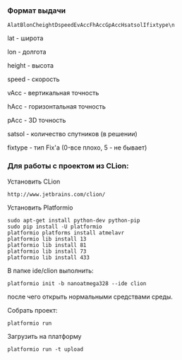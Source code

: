 ### Формат выдачи

```
AlatBlonCheightDspeedEvAccFhAccGpAccHsatsolIfixtype\n
```

lat      - широта

lon      - долгота

height   - высота

speed    - скорость

vAcc - вертикальная точность 

hAcc - горизонтальная точность

pAcc - 3D точность

satsol - количество спутников (в решении)

fixtype - тип Fix'a (0-все плохо, 5 - не бывает)


### Для работы с проектом из CLion:

Установить CLion

```
http://www.jetbrains.com/clion/ 
```

Установить Platformio

```
sudo apt-get install python-dev python-pip
sudo pip install -U platformio
platformio platforms install atmelavr
platformio lib install 13
platformio lib install 81
platformio lib install 73
platformio lib install 433
```

В папке ide/clion выполнить:

```
platformio init -b nanoatmega328 --ide clion
```

после чего открыть нормальными средствами среды.

Собрать проект:

```
platformio run
```

Загрузить на платформу

```
platformio run -t upload
```

